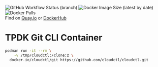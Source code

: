 ![GitHub Workflow Status (branch)](https://img.shields.io/github/workflow/status/cloudctl/git/git/main?label=GH%20Actions&style=plastic) ![Docker Image Size (latest by date)](https://img.shields.io/docker/image-size/cloudctl/git?label=Size&style=plastic) ![Docker Pulls](https://img.shields.io/docker/pulls/cloudctl/git?label=DockerHub%20Pulls&style=plastic)    
Find on [Quay.io] or [DockerHub]
# TPDK Git CLI Container
```sh
podman run -it --rm \
    -v /tmp/cloudctl:/clone:z \
  docker.io/cloudctl/git https://github.com/cloudctl/cloudctl.git
```
[DockerHub]:https://hub.docker.com/r/cloudctl/git
[Quay.io]:https://quay.io/repository/cloudctl/git
